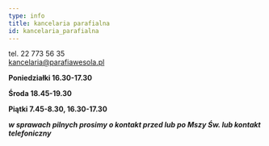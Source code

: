 ```yaml
---
type: info
title: kancelaria parafialna
id: kancelaria_parafialna
---
```

tel. 22 773 56 35\
kancelaria@parafiawesola.pl

**Poniedziałki 16.30-17.30**

**Środa 18.45-19.30**

**Piątki 7.45-8.30, 16.30-17.30**

***w sprawach pilnych prosimy o kontakt przed lub po Mszy Św. lub kontakt telefoniczny***
